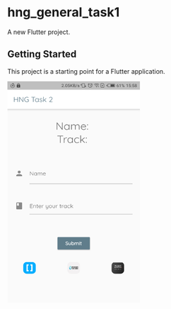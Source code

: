 # hng_general_task1

A new Flutter project.

## Getting Started

This project is a starting point for a Flutter application.

<img src="https://github.com/BlueSkiez-dev/HNG-Task-1/blob/master/hng_mobile_task/assets/images/screenshot.png" width=300 height=500>
